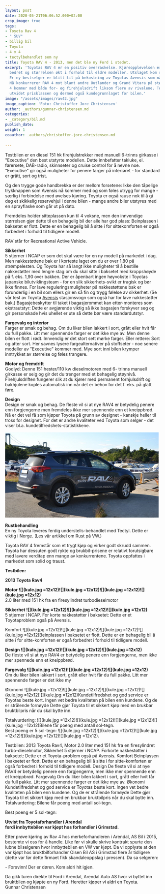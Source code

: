 ```yaml
---
layout: post
date: 2020-05-21T06:06:52.000+02:00
crop_image: true
tags:
- Toyota Rav 4
- " SUV"
- billig bil
- Toyota
- 4 x 4
- tectylbehandlet som ny
title: Toyota RAV 4 - 2013, men det ble ny Ford i stedet.
excerpt: 'Toyotas RAV 4 er en positiv overraskelse. Kjøreopplevelsen er betydelig
  bedret og størrelsen økt i forhold til eldre modeller. Utslaget kom raskt på salgs-statistikken:
  Er ny bestselger er blitt til på bekostning av Toyotas Avensis som nå taper salg.
  Nå konkurrerer RAV 4 mot blant andre Outlander og Grand Vitara på størrelse. RAV
  4 kommer med både for- og firehjulsdrift liksom flere av rivalene. Toyota har således
  utvidet prisklassen og dermed også kundegrunnlaget for bilen.'
image: "/assets/images/rav42.jpg"
image_caption: 'Foto: Christoffer Jore Christensen'
author: _authors/gunnar-christensen.md
categories:
- _category/bil.md
publish_date: 
weight: 1
coauthor: _authors/christoffer-jore-christensen.md

---
```

Testbilen er en diesel 151 hk firehjulstrekker med manuell 6-trinns girkasse i "Executive" den best utstyrte modellen. Dette innbefatter takluke, el. førersete, DAB-radio, skinnseter og cruise control for å nevne noe. "Executive" gir også muligheter for penere farger på interiøret - for standard er grått, sort og trist.

Og den trygge gode handbrekka er der mellom forsetene: Ikke den tåpelige trykknappen som Avensis nå kommer med og som føles utrygg for mange - særlig i forbindelse med øvelses kjøring. Toyota er også rause nok til å gi deg et skikkelig reservehjul i denne bilen - mange andre biler utstyres med en sprayflaske som går ut på dato.

Fremdeles holder sitteplassen kun til 4 voksne, men den innvendige størrelsen gjør dette til en behagelig bil der alle har god plass: Beinplassen i baksetet er flott. Dette er en behagelig bil å sitte i for sittekomforten er også forbedret i forhold til tidligere modell.

RAV står for Recreational Active Vehicle.

**Sikkerhet**  
5 stjerner i NCAP er som det skal være for en ny modell på markedet i dag. Men nakkestøttene bak er i korteste laget om du er over 1,80 på strømpelesten. Og Toyota har så langt ikke muligheter til å bestille nakkestøtter med lengre stag om du skal sitte i baksetet med kroppshøyde på f. eks. 1,90 over bakken. Der er åpenbart ingen høyvokste i Toyotas japanske bilutviklingsteam - for en slik sikkerhets-svikt er tragisk og bør ikke finnes. For lave reguleringsmuligheter på nakkestøttene bak er forunderlig i en bil som ellers gir en så fin og trygg følelse av sikkerhet. (Se vår test av Toyota [Avensis](avensis.htm) stasjonsvogn som også har for lave nakkestøtter bak.) Bagasjebeskytter til taket i bagasjerommet kan etter-monteres som ekstrautstyr: Dette er avgjørende viktig så ikke bagasjen forskyver seg og gir personskade hvis uhellet er ute så dette bør være standardutstyr.

**Fargevalg og interiør**  
Farger er smak og behag. Om du liker bilen lakkert i sort, grått eller hvit får du full pakke. Litt mer spennende farger er det ikke mye av. Men denne bilen er flott i rødt. Innvendig er det stort sett mørke farger. Eller rettere: Sort og atter sort. Her savnes lysere fargealternativer på stoffseter - noe senere modeller av "Executive" kommer med. Mye sort inni bilen krymper inntrykket av størrelse og føles trangere.

**Motor og fremdrift**  
Godlyd: Denne 151 hester/110 kw dieselmotoren med 6- trinns manuell girkasse er seig og gir det du trenger med et behagelig støynivå. Firehjulsdriften fungerer slik at du kjører med permanent forhjulsdrift og bakhjulene koples automatisk inn når det er behov for det f. eks. på glatt føre.

**Design**  
Design er smak og behag. De fleste vil si at nye RAV4 er betydelig penere enn forgjengerne men fremdeles ikke mer spennende enn et kneippbrød. Nå er det vel få som kjøper Toyota på grunn av designet - kanskje heller til tross for designet. For det er andre kvaliteter ved Toyota som selger - det viser bl.a. kundetilfredshets-statistikkene.

![](/assets/images/rav4.jpg)

**Rustbehandling**  
En ny Toyota leveres ferdig understells-behandlet med Tectyl. Dette er viktig i Norge. (Les vår artikkel om Rust på VW.)

Toyota RAV 4 fremstår som et trygt kjøp og virker godt skrudd sammen. Toyota har dessuten godt rykte og brukbil-prisene er relativt forutsigbare med lavere verditap enn mange av konkurrentene. Toyota oppfattes i markedet som solid og traust.

**Testbilen:**

**2013 Toyota Rav4**

**Motor ![](kule.jpg =12x12)![](kule.jpg =12x12)![](kule.jpg =12x12)![](kule.jpg =12x12)**  
2\.0 liter med 151 hk fra en firesylindret turbodieselmotor

**Sikkerhet ![](kule.jpg =12x12)![](kule.jpg =12x12)![](kule.jpg =12x12)**  
5 stjerner i NCAP. For korte nakkestøtter i baksetet: Dette er et Toyotaproblem også på Avensis.

Komfort ![](kule.jpg =12x12)![](kule.jpg =12x12)![](kule.jpg =12x12)![](kule.jpg =12x12)Beinplassen i baksetet er flott. Dette er en behagelig bil å sitte i for sitte-komforten er også forbedret i forhold til tidligere modell.

**Design ![](kule.jpg =12x12)![](kule.jpg =12x12)![](kule.jpg =12x12)**  
De fleste vil si at nye RAV4 er betydelig penere enn forgjengerne, men ikke mer spennede enn et kneippbrød.

**Fargevalg ![](kule.jpg =12x12)![](kule.jpg =12x12)![](kule.jpg =12x12)**  
Om du liker bilen lakkert i sort, grått eller hvit får du full pakke. Litt mer spennende farger er det ikke my

Økonomi ![](kule.jpg =12x12)![](kule.jpg =12x12)![](kule.jpg =12x12)![](kule.jpg =12x12)![](kule.jpg =12x12)Kundetilfredshet og god service er Toyotas beste kort. Ingen vet bedre kvaliteten på bilen enn kundene. Og de er strålende fornøyde Dette gjør Toyota til et sikkert kjøp med en brukbar bruktbilpris når du skal bytte inn.

Totalvurdering: ![](kule.jpg =12x12)![](kule.jpg =12x12)![](kule.jpg =12x12)![](kule.jpg =12x12)Bilene får poeng med antall sol-tegn.  
Best poeng er 5 sol-tegn: ![](kule.jpg =12x12)![](kule.jpg =12x12)![](kule.jpg =12x12)![](kule.jpg =12x12)![](kule.jpg =12x12).

Testbilen: 2013 Toyota Rav4, Motor 2.0 liter med 151 hk fra en firesylindret turbo-dieselmotor, Sikkerhet 5 stjerner i NCAP. Forkorte nakkestøtter i baksetet: Dette er et Toyota-problem også på Avensis. Komfort Beinplassen i baksetet er flott. Dette er en behagelig bil å sitte i for sitte-komforten er også forbedret i forhold til tidligere modell. Design De fleste vil si at nye RAV4 er betydelig penere enn forgjengerne, men ikke mer spennende enn et kneippbrød. Fargevalg Om du liker bilen lakkert i sort, grått eller hvit får du full pakke. Litt mer spennende farger er det ikke mye av. Økonomi Kundetilfredshet og god service er Toyotas beste kort. Ingen vet bedre kvaliteten på bilen enn kundene. Og de er strålende fornøyde Dette gjør Toyota til et sikkert kjøp med en brukbar bruktbilpris når du skal bytte inn. Totalvurdering: Bilene får poeng med antall sol-tegn.

Best poeng er 5 sol-tegn:

**Utvist fra Toyotaforhandler i Arendal  
fordi innbyttebilen var kjøpt hos forhandler i Grimstad.**

Etter prøve kjøring av Rav 4 hos merkeforhandleren i Arendal, AS Bil i 2015, bestemte vi oss for å handle. Like før vi skulle skrive kontrakt spurte den lubne bilselgeren hvor innbyttebilen en VW var kjøpt. Da vi opplyste at den var kjøpt hos bruktbilforhandler Olsen Bil AS i Grimstad flere år tidligere (dette var før dette firmaet fikk skandaleoppslag i pressen). Da sa selgeren:

\- Forsvinn! Der er døren. Kom aldri hit igjen.

Da gikk turen direkte til Ford i Arendal, Arendal Auto AS hvor vi byttet inn bruktbilen og kjøpte en ny Ford. Heretter kjøper vi aldri en Toyota.  
Gunnar Christensen